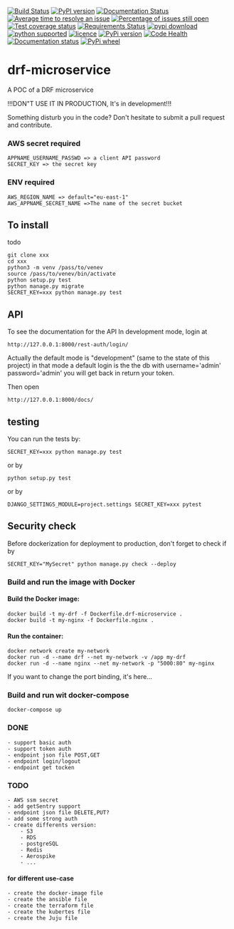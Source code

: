 [![Build Status](https://travis-ci.org/alainivars/drf-microservice.png?branch=master)](https://travis-ci.org/alainivars/drf-microservice)
[![PyPI version](https://badge.fury.io/py/drf-microservice.svg)](https://badge.fury.io/py/drf-microservice)
[![Documentation Status](https://readthedocs.org/projects/alpha-vantage/badge/?version=latest)](http://alpha-vantage.readthedocs.io/en/latest/?badge=latest)
[![Average time to resolve an issue](http://isitmaintained.com/badge/resolution/alainivars/drf-microservice.svg)](http://isitmaintained.com/project/alainivars/drf-microservice "Average time to resolve an issue")
[![Percentage of issues still open](http://isitmaintained.com/badge/open/alainivars/drf-microservice.svg)](http://isitmaintained.com/project/alainivars/drf-microservice "Percentage of issues still open")
[![Test coverage status](https://coveralls.io/r/alainivars/drf-microservice?branch=master)](https://coveralls.io/repos/alainivars/drf-microservice/badge.svg?branch=master)
[![Requirements Status](https://requires.io/github/alainivars/drf-microservice/requirements.svg?branch=master)](https://requires.io/github/alainivars/drf-microservice/requirements/?branch=master)
[![pypi download](https://img.shields.io/pypi/dm/drf-microservice.svg)](https://pypi.python.org/pypi/drf-microservice/)
[![python supported](https://img.shields.io/pypi/pyversions/drf-microservice.svg)](https://pypi.python.org/pypi/drf-microservice/)
[![licence](https://img.shields.io/pypi/l/drf-microservice.svg)](https://pypi.python.org/pypi/drf-microservice/)
[![PyPi version](https://img.shields.io/pypi/v//drf-microservice.svg)](https://pypi.python.org/pypi/drf-microservice)
[![Code Health](https://landscape.io/github/alainivars/drf-microservice/master/landscape.svg?style=flat)](https://landscape.io/github/alainivars/drf-microservice/master)
[![Documentation status](https://readthedocs.org/projects/drf-microservice/badge/?version=latest)](https://readthedocs.org/projects/drf-microservice/?badge=latest)
[![PyPi wheel](https://pypip.in/wheel/drf-microservice/badge.svg)](https://pypi.python.org/pypi/drf-microservice/)


# drf-microservice
A POC of a DRF microservice

!!!DON"T USE IT IN PRODUCTION, It's in development!!!

Something disturb you in the code? Don't hesitate to submit a pull request and contribute.


### AWS secret required
```shell
APPNAME_USERNAME_PASSWD => a client API password
SECRET_KEY => the secret key
```
### ENV required
```shell
AWS_REGION_NAME => default="eu-east-1"
AWS_APPNAME_SECRET_NAME =>The name of the secret bucket
```
## To install
todo
```shell
git clone xxx
cd xxx
python3 -m venv /pass/to/venev
source /pass/to/venev/bin/activate
python setup.py test
python manage.py migrate
SECRET_KEY=xxx python manage.py test
```


## API
To see the documentation for the API
In development mode, login at
```web
http://127.0.0.1:8000/rest-auth/login/
```
Actually the default mode is "development" (same to the state of this project)
in that mode a default login is the the db with username='admin' password='admin'
you will get back in return your token.
 
Then open 
```web
http://127.0.0.1:8000/docs/
```
## testing
You can run the tests by:
```shell
SECRET_KEY=xxx python manage.py test
```
or by
```shell
python setup.py test
```
or by
```shell
DJANGO_SETTINGS_MODULE=project.settings SECRET_KEY=xxx pytest
```

## Security check
Before dockerization for deployment to production, don't forget to check if by
```shell
SECRET_KEY="MySecret" python manage.py check --deploy 
```
### Build and run the image with Docker

#### Build the Docker image:
````shell
docker build -t my-drf -f Dockerfile.drf-microservice .
docker build -t my-nginx -f Dockerfile.nginx .
````
#### Run the container:
````shell
docker network create my-network
docker run -d --name drf --net my-network -v /app my-drf
docker run -d --name nginx --net my-network -p "5000:80" my-nginx
````
If you want to change the port binding, it's here...


### Build and run wit docker-compose
```shell
docker-compose up
```

### DONE
    - support basic auth
    - support token auth
    - endpoint json file POST,GET
    - endpoint login/logout
    - endpoint get tocken

### TODO
    - AWS ssm secret
    - add getSentry support
    - endpoint json file DELETE,PUT?
    - add some strong auth
    - create differents version:
        - S3
        - RDS
        - postgreSQL
        - Redis
        - Aerospike
        - ... 

#### for different use-case
    - create the docker-image file
    - create the ansible file
    - create the terraform file
    - create the kubertes file
    - create the Juju file

